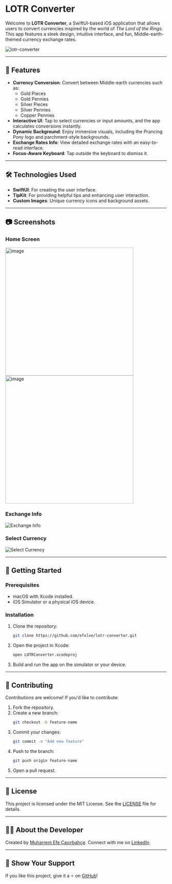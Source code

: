 # LOTR Converter

Welcome to **LOTR Converter**, a SwiftUI-based iOS application that allows users to convert currencies inspired by the world of *The Lord of the Rings*. This app features a sleek design, intuitive interface, and fun, Middle-earth-themed currency exchange rates.

![lotr-converter](https://github.com/user-attachments/assets/4a0e01e0-d3fa-4813-a04a-f84946f39786)

---

## 📜 Features

- **Currency Conversion**: Convert between Middle-earth currencies such as:
  - Gold Pieces
  - Gold Pennies
  - Silver Pieces
  - Silver Pennies
  - Copper Pennies
- **Interactive UI**: Tap to select currencies or input amounts, and the app calculates conversions instantly.
- **Dynamic Background**: Enjoy immersive visuals, including the Prancing Pony logo and parchment-style backgrounds.
- **Exchange Rates Info**: View detailed exchange rates with an easy-to-read interface.
- **Focus-Aware Keyboard**: Tap outside the keyboard to dismiss it.

---

## 🛠️ Technologies Used

- **SwiftUI**: For creating the user interface.
- **TipKit**: For providing helpful tips and enhancing user interaction.
- **Custom Images**: Unique currency icons and background assets.

---

## 📷 Screenshots

### Home Screen
<img width="400" alt="image" src="https://github.com/user-attachments/assets/79500d30-48ef-4c28-9bd3-fb9e1b052f5a">

<img width="400" alt="image" src="https://github.com/user-attachments/assets/31ece68e-0394-41e0-b328-02c9901ed6b8">

### Exchange Info
![Exchange Info](./screenshots/exchange_info.png)

### Select Currency
![Select Currency](./screenshots/select_currency.png)

---

## 🚀 Getting Started

### Prerequisites
- macOS with Xcode installed.
- iOS Simulator or a physical iOS device.

### Installation
1. Clone the repository:
   ```bash
   git clone https://github.com/efxlve/lotr-converter.git
   ```
2. Open the project in Xcode:
   ```bash
   open LOTRConverter.xcodeproj
   ```
3. Build and run the app on the simulator or your device.

---

## 🤝 Contributing

Contributions are welcome! If you'd like to contribute:
1. Fork the repository.
2. Create a new branch:
   ```bash
   git checkout -b feature-name
   ```
3. Commit your changes:
   ```bash
   git commit -m "Add new feature"
   ```
4. Push to the branch:
   ```bash
   git push origin feature-name
   ```
5. Open a pull request.

---

## 📜 License

This project is licensed under the MIT License. See the [LICENSE](./LICENSE) file for details.

---

## 🧙‍♂️ About the Developer

Created by [Muharrem Efe Çayırbahçe](https://github.com/efxlve). Connect with me on [LinkedIn](https://www.linkedin.com/in/efxlve/).

---

## 🌟 Show Your Support

If you like this project, give it a ⭐️ on [GitHub](https://github.com/efxlve/lotr-converter)!
